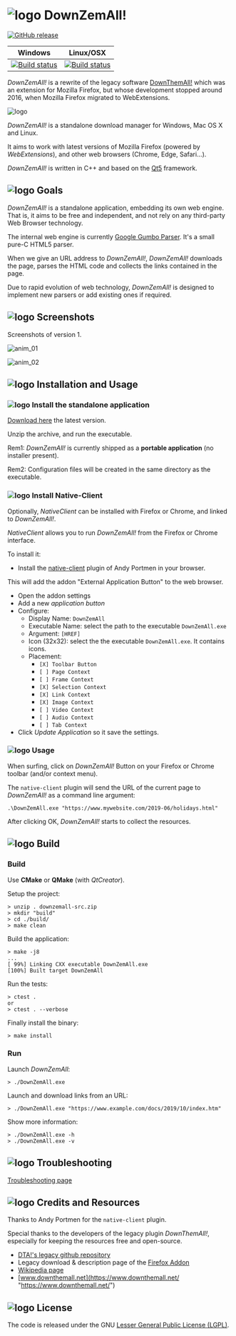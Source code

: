 # ![logo](/src/icons/logo/dza_32x32.png) DownZemAll!

[![GitHub release](https://img.shields.io/github/v/release/setvisible/downzemall.svg)](../../releases/latest)

| Windows | Linux/OSX |
|---------|-----------|
| [![Build status](https://ci.appveyor.com/api/projects/status/github/setvisible/downzemall?branch=master&svg=true)](https://ci.appveyor.com/project/setvisible/downzemall) | [![Build status](https://api.travis-ci.org/setvisible/downzemall.svg?branch=master)](https://travis-ci.org/setvisible/downzemall) |


*DownZemAll!* is a rewrite of the legacy software [DownThemAll!](https://en.wikipedia.org/wiki/DownThemAll! "https://en.wikipedia.org/wiki/DownThemAll!") which was an extension for Mozilla Firefox, but whose development stopped around 2016, when Mozilla Firefox migrated to WebExtensions.

![logo](/src/icons/menu/logo.png)

*DownZemAll!* is a standalone download manager for Windows, Mac OS X and Linux. 

It aims to work with latest versions of Mozilla Firefox (powered by *WebExtensions*), and other web browsers (Chrome, Edge, Safari...). 

*DownZemAll!* is written in C++ and based on the [Qt5](https://www.qt.io/ "https://www.qt.io/") framework.


## ![logo](/src/icons/logo/dza_32x32.png) Goals

*DownZemAll!* is a standalone application, embedding its own web engine. That is, it aims to be free and independent, and not rely on any third-party Web Browser technology.

The internal web engine is currently [Google Gumbo Parser](https://github.com/google/gumbo-parser "https://github.com/google/gumbo-parser"). It's a small pure-C HTML5 parser.

When we give an URL address to *DownZemAll!*, *DownZemAll!* downloads the page, parses the HTML code and collects the links contained in the page.

Due to rapid evolution of web technology, *DownZemAll!* is designed to implement new parsers or add existing ones if required.



## ![logo](/src/icons/logo/dza_32x32.png) Screenshots

Screenshots of version 1.

![anim_01](/screenshots/anim_01.gif)

![anim_02](/screenshots/anim_02.gif)


## ![logo](/src/icons/logo/dza_32x32.png) Installation and Usage

### ![logo](/src/icons/logo/dza_32x32.png) Install the standalone application

[Download here](https://github.com/setvisible/DownZemAll/releases "https://github.com/setvisible/DownZemAll/releases") the latest version.

Unzip the archive, and run the executable.

Rem1: *DownZemAll!* is currently shipped as a **portable application** (no installer present).

Rem2: Configuration files will be created in the same directory as the executable.


### ![logo](/src/icons/logo/dza_32x32.png) Install Native-Client

Optionally, *NativeClient* can be installed with Firefox or Chrome, and linked to *DownZemAll!*.

*NativeClient* allows you to run *DownZemAll!* from the Firefox or Chrome interface.

To install it:

 - Install the [native-client](https://github.com/andy-portmen/native-client "https://github.com/andy-portmen/native-client") plugin of Andy Portmen in your browser.

This will add the addon "External Application Button" to the web browser.

 - Open the addon settings 
 - Add a new *application button*
 - Configure:
	 - Display Name: `DownZemAll`
	 - Executable Name: select the path to the executable `DownZemAll.exe` 
	 - Argument: `[HREF]`
     - Icon (32x32): select the the executable `DownZemAll.exe`. It contains icons.
	 - Placement:
		 - `[X] Toolbar Button` 
		 - `[ ] Page Context`
		 - `[ ] Frame Context`
		 - `[X] Selection Context`
		 - `[X] Link Context`
		 - `[X] Image Context`
		 - `[ ] Video Context`
		 - `[ ] Audio Context`
		 - `[ ] Tab Context`
 - Click *Update Application* so it save the settings.



### ![logo](/src/icons/logo/dza_32x32.png) Usage

When surfing, click on *DownZemAll!* Button on your Firefox or Chrome toolbar (and/or context menu). 

The `native-client` plugin will send the URL of the current page to *DownZemAll!* as a command line argument:

	.\DownZemAll.exe "https://www.mywebsite.com/2019-06/holidays.html"

After clicking OK, *DownZemAll!* starts to collect the resources.


## ![logo](/src/icons/logo/dza_32x32.png) Build

### Build

Use **CMake** or **QMake** (with *QtCreator*).

Setup the project:

	> unzip . downzemall-src.zip
	> mkdir "build"
	> cd ./build/
	> make clean


Build the application:

	> make -j8
	...
	[ 99%] Linking CXX executable DownZemAll.exe
	[100%] Built target DownZemAll


Run the tests:

	> ctest .
	or
	> ctest . --verbose


Finally install the binary:

	> make install


### Run

Launch *DownZemAll*:

	> ./DownZemAll.exe


Launch and download links from an URL:

	> ./DownZemAll.exe "https://www.example.com/docs/2019/10/index.htm"


Show more information:

	> ./DownZemAll.exe -h
	> ./DownZemAll.exe -v


## ![logo](/src/icons/logo/dza_32x32.png) Troubleshooting

[Troubleshooting page](TROUBLESHOOTING.md "TROUBLESHOOTING.md")


## ![logo](/src/icons/logo/dza_32x32.png) Credits and Resources

Thanks to Andy Portmen for the `native-client` plugin.

Special thanks to the developers of the legacy plugin *DownThemAll!*, especially for keeping the resources free and open-source. 

 - [DTA!'s legacy github repository](https://github.com/downthemall/downthemall "https://github.com/downthemall/downthemall")
 - Legacy download & description page of the [Firefox Addon](https://addons.mozilla.org/en-US/firefox/addon/downthemall/ "https://addons.mozilla.org/en-US/firefox/addon/downthemall/")
 - [Wikipedia page](https://en.wikipedia.org/wiki/DownThemAll! "https://en.wikipedia.org/wiki/DownThemAll!") 
 - [www.downthemall.net](https://www.downthemall.net/ "https://www.downthemall.net/")


## ![logo](/src/icons/logo/dza_32x32.png) License

The code is released under the GNU [Lesser General Public License (LGPL)](LICENSE "LICENSE").
